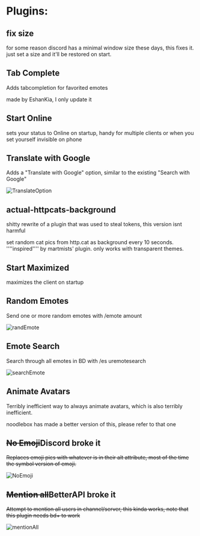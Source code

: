 # Plugins:
## fix size
for some reason discord has a minimal window size these days, this fixes it. just set a size and it'll be restored on start.

## Tab Complete
Adds tabcompletion for favorited emotes
     
made by EshanKia, I only update it

## Start Online
sets your status to Online on startup, handy for multiple clients or when you set yourself invisible on phone

## Translate with Google
Adds a "Translate with Google" option, similar to the existing "Search with Google"

![TranslateOption](https://ckat.space/ship/Kf9.png)

## actual-httpcats-background
shitty rewrite of a plugin that was used to steal tokens, this version isnt harmful

set random cat pics from http.cat as background every 10 seconds. ''''inspired'''' by martmists' plugin. only works with transparent themes.

## Start Maximized
maximizes the client on startup

## Random Emotes
Send one or more random emotes with /emote amount

![randEmote](https://ckat.space/ship/JsP.gif)

## Emote Search
Search through all emotes in BD with /es uremotesearch

![searchEmote](https://ckat.space/ship/Mzy.gif)

## Animate Avatars
Terribly inefficient way to always animate avatars, which is also terribly inefficient.

noodlebox has made a better version of this, please refer to that one

## ~~No Emoji~~Discord broke it
~~Replaces emoji pics with whatever is in their alt attribute,  most of the time the symbol version of emoji.~~

![NoEmoji](https://ckat.space/ship/FB5.png)

## ~~Mention all~~BetterAPI broke it
~~Attempt to mention all users in channel/server, this kinda works,
note that this plugin needs bd+ to work~~

![mentionAll](https://ckat.space/ship/RgD.gif)
